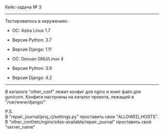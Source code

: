 Кейс-задача № 3

---
Тестировалось в окружениях:
- ОС: Astra Linux 1.7
- Версия Python: 3.7
- Версия Django: 1.11


- ОС: Devuan GNU/Linux 4
- Версия Python: 3.9
- Версия Django: 4.2
---

В каталоге "other_conf" лежит конфиг для nginx и юнит файл для gunicorn. Конфиги настроены на каталог проекта, лежащий в "/var/www/django/"

P.S.\
В "repair_journal/proj_rj/settings.py" проставить свои "ALLOWED_HOSTS". В "other_conf/etc/nginx/sites-available/repair_journal" проставить свой "server_name"
